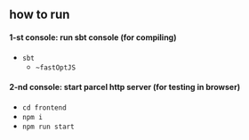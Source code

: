 ## how to run

#### 1-st console: run sbt console (for compiling)
  - `sbt`
    - `~fastOptJS`

#### 2-nd console: start parcel http server (for testing in browser)
  - `cd frontend`
  - `npm i`
  - `npm run start`
